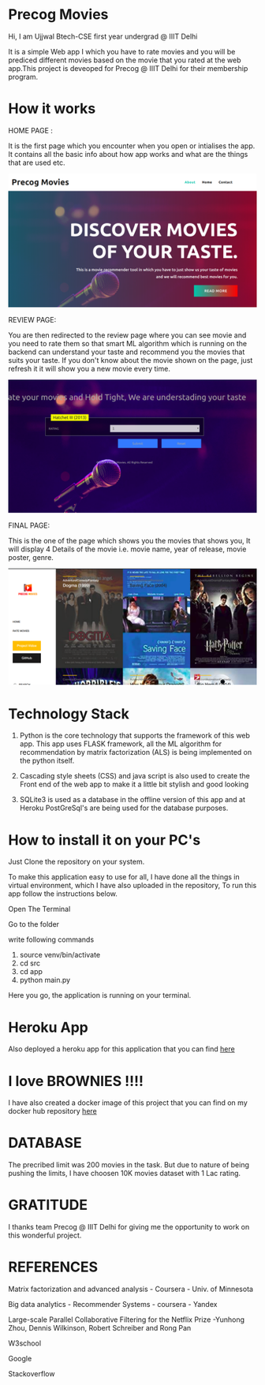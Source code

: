 # Precog Movies

Hi, I am Ujjwal Btech-CSE first year undergrad @ IIIT Delhi

It is a simple Web app I which you have to rate movies and you will be prediced different movies based on the movie that you rated at the web app.This project is deveoped for Precog @ IIIT Delhi for their membership program.

# How it works

HOME PAGE : 

It is the first page which you encounter when you open or intialises the app. It contains all the basic info about how app works and what are the things that are used etc.

![](src/app/static/images-2/bl1.jpg)

REVIEW PAGE:

You are then redirected to the review page where you can see movie and you need to rate them so that smart ML algorithm which is running on the backend can understand your taste and recommend you the movies that suits your taste. If you don't know about the movie shown on the page, just refresh it it will show you a new movie every time.

![](src/app/static/images-2/bl2.jpg)

FINAL PAGE:

This is the one of the page which shows you the movies that shows you, It will display 4 Details of the movie i.e. movie name, year of release, movie poster, genre.

![](src/app/static/images-2/bl3.jpg)


# Technology Stack

1. Python is the core technology that supports the framework of this web app. This app uses FLASK framework, all the ML algorithm for recommendation by matrix factorization (ALS) is being implemented on the python itself.

2. Cascading style sheets (CSS) and java script is also used to create the Front end of the web app to make it a little bit stylish and good looking

3. SQLite3 is used as a database in the offline version of this app and at Heroku PostGreSql's are being used for the database purposes.

# How to install it on your PC's

Just Clone the repository on your system.

To make this application easy to use for all, I have done all the things in virtual environment, which I have also uploaded in the repository, To run this app follow the instructions below.

Open The Terminal

Go to the folder 

write following commands

1. source venv/bin/activate
2. cd src
3. cd app
4. python main.py

Here you go, the application is running on your terminal.
# Heroku App

Also deployed a heroku app for this application that you can find [here](https://precog-movies.herokuapp.com/)

# I love BROWNIES !!!!

I have also created a docker image of this project that you can find on my docker hub repository [here](https://cloud.docker.com/u/ujjwalll/repository/docker/ujjwalll/precog)

# DATABASE

The precribed limit was 200 movies in the task. But due to nature of being pushing the limits, I have choosen 10K movies dataset with 1 Lac rating.

# GRATITUDE

I thanks team Precog @ IIIT Delhi for giving me the opportunity to work on this wonderful project. 

# REFERENCES  

Matrix factorization and advanced analysis - Coursera - Univ. of Minnesota

Big data analytics - Recommender Systems - coursera - Yandex

Large-scale Parallel Collaborative Filtering for the Netflix Prize
-Yunhong Zhou, Dennis Wilkinson, Robert Schreiber and Rong Pan

W3school

Google

Stackoverflow

